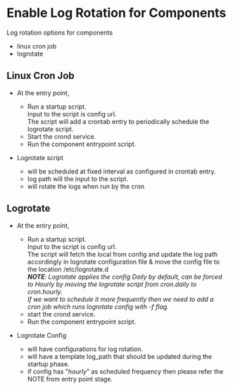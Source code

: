# Enable Log Rotation for Components

Log rotation options for components
- linux cron job
- logrotate

## Linux Cron Job
- At the entry point,
  - Run a startup script.\
  Input to the script is config url.\
  The script will add a crontab entry to periodically schedule the logrotate script.
  - Start the crond service.
  - Run the component entrypoint script.

- Logrotate script
  - will be scheduled at fixed interval as configured in crontab entry.
  - log path will the input to the script.
  - will rotate the logs when run by the cron

## Logrotate
- At the entry point,
  - Run a startup script.\
  Input to the script is config url.\
  The script will fetch the local from config and update the log path accordingly in logrotate configuration file
  & move the config file to the location /etc/logrotate.d  
  _**NOTE**: Logrotate applies the config Daily by default, can be forced to Hourly by moving the logrotate script from cron.daily to cron.hourly.\
  If we want to schedule it more frequently then we need to add a cron job which runs logrotate config with -f flag._
  - start the crond service.
  - Run the component entrypoint script.

- Logrotate Config
  - will have configurations for log rotation.
  - will have a template log_path that should be updated during the startup phase.
  - if config has "_hourly_" as scheduled frequency then please refer the NOTE from entry point stage.


